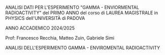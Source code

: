 ANALISI DATI PER L'ESPERIMENTO "GAMMA - ENVIORMENTAL RADIOACTIVITY" del PRIMO ANNO del corso di LAUREA MAGISTRALE in PHYSICS dell'UNIVERSITÀ di PADOVA

ANNO ACCADEMICO 2024/2025

Prof: Francesco Recchia, Matteo Zuin, Gabriele Simi

ANALISI DELL'ESPERIMENTO GAMMA - ENVIROMENTAL RADIOACTIVITY

